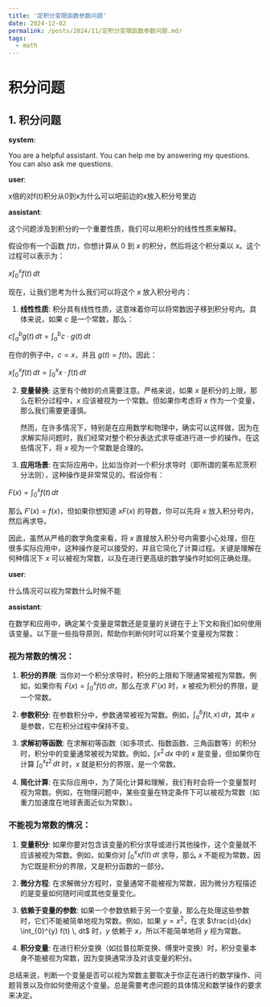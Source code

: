 ```yaml
---
title: '定积分变限函数参数问题'
date: 2024-12-02
permalink: /posts/2024/11/定积分变限函数参数问题.md/
tags:
  - math
---
```

# 积分问题

## 1. 积分问题

**system**: 

You are a helpful assistant. You can help me by answering my questions. You can also ask me questions.

**user**: 

x倍的对f(t)积分从0到x为什么可以吧前边的x放入积分号里边

**assistant**: 

这个问题涉及到积分的一个重要性质，我们可以用积分的线性性质来解释。

假设你有一个函数 $f(t)$，你想计算从 $0$ 到 $x$ 的积分，然后将这个积分乘以 $x$。这个过程可以表示为：

$x \int_{0}^{x} f(t) \, dt$

现在，让我们思考为什么我们可以将这个 $x$ 放入积分号内：

1. **线性性质**: 积分具有线性性质，这意味着你可以将常数因子移到积分号内。具体来说，如果 $c$ 是一个常数，那么：

$c \int_{a}^{b} g(t) \, dt = \int_{a}^{b} c \cdot g(t) \, dt$

   在你的例子中，$c = x$，并且 $g(t) = f(t)$。因此：

$x \int_{0}^{x} f(t) \, dt = \int_{0}^{x} x \cdot f(t) \, dt$

2. **变量替换**: 这里有个微妙的点需要注意。严格来说，如果 $x$ 是积分的上限，那么在积分过程中，$x$ 应该被视为一个常数。但如果你考虑将 $x$ 作为一个变量，那么我们需要更谨慎。

   然而，在许多情况下，特别是在应用数学和物理中，确实可以这样做，因为在求解实际问题时，我们经常对整个积分表达式求导或进行进一步的操作。在这些情况下，将 $x$ 视为一个常数是合理的。

3. **应用场景**: 在实际应用中，比如当你对一个积分求导时（即所谓的莱布尼茨积分法则），这种操作是非常常见的。假设你有：

$F(x) = \int_{0}^{x} f(t) \, dt$

   那么 $F'(x) = f(x)$，但如果你想知道 $xF(x)$ 的导数，你可以先将 $x$ 放入积分号内，然后再求导。

因此，虽然从严格的数学角度来看，将 $x$ 直接放入积分号内需要小心处理，但在很多实际应用中，这种操作是可以接受的，并且它简化了计算过程。关键是理解在何种情况下 $x$ 可以被视为常数，以及在进行更高级的数学操作时如何正确处理。

**user**: 

什么情况可以视为常数什么时候不能

**assistant**: 

在数学和应用中，确定某个变量是常数还是变量的关键在于上下文和我们如何使用该变量。以下是一些指导原则，帮助你判断何时可以将某个变量视为常数：

### 视为常数的情况：

1. **积分的界限**: 当你对一个积分求导时，积分的上限和下限通常被视为常数。例如，如果你有 $F(x) = \int_{0}^{x} f(t) \, dt$，那么在求 $F'(x)$ 时，$x$ 被视为积分的界限，是一个常数。

2. **参数积分**: 在参数积分中，参数通常被视为常数。例如，$\int_{a}^{b} f(t, x) \, dt$，其中 $x$ 是参数，它在积分过程中保持不变。

3. **求解初等函数**: 在求解初等函数（如多项式、指数函数、三角函数等）的积分时，积分中的变量通常被视为常数。例如，$\int x^2 \, dx$ 中的 $x$ 是变量，但如果你在计算 $\int_0^x t^2 \, dt$ 时，$x$ 就是积分的界限，是一个常数。

4. **简化计算**: 在实际应用中，为了简化计算和理解，我们有时会将一个变量暂时视为常数。例如，在物理问题中，某些变量在特定条件下可以被视为常数（如重力加速度在地球表面近似为常数）。

### 不能视为常数的情况：

1. **变量积分**: 如果你要对包含该变量的积分求导或进行其他操作，这个变量就不应该被视为常数。例如，如果你对 $\int_{0}^{x} x f(t) \, dt$ 求导，那么 $x$ 不能视为常数，因为它既是积分的界限，又是积分函数的一部分。

2. **微分方程**: 在求解微分方程时，变量通常不能被视为常数，因为微分方程描述的是变量如何随时间或其他变量变化。

3. **依赖于变量的参数**: 如果一个参数依赖于另一个变量，那么在处理这些参数时，它们不能被简单地视为常数。例如，如果 $y = x^2$，在求 $\frac{d}{dx} \int_{0}^{y} f(t) \, dt$ 时，$y$ 依赖于 $x$，所以不能简单地将 $y$ 视为常数。

4. **积分变量**: 在进行积分变换（如拉普拉斯变换、傅里叶变换）时，积分变量本身不能被视为常数，因为变换通常涉及对该变量的积分。

总结来说，判断一个变量是否可以视为常数主要取决于你正在进行的数学操作、问题背景以及你如何使用这个变量。总是需要考虑问题的具体情况和数学操作的要求来决定。
